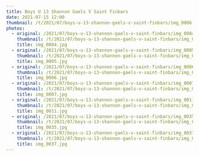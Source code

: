 ```yaml
---
title: Boys U 13 Shannon Gaels V Saint Finbars
date: 2021-07-15 12:00
thumbnail: /t/2021/07/boys-u-13-shannon-gaels-v-saint-finbars/img_0006.jpg
photos:
  - original: /2021/07/boys-u-13-shannon-gaels-v-saint-finbars/img_0004.jpg
    thumbnail: /t/2021/07/boys-u-13-shannon-gaels-v-saint-finbars/img_0004.jpg
    title: img_0004.jpg
  - original: /2021/07/boys-u-13-shannon-gaels-v-saint-finbars/img_0005.jpg
    thumbnail: /t/2021/07/boys-u-13-shannon-gaels-v-saint-finbars/img_0005.jpg
    title: img_0005.jpg
  - original: /2021/07/boys-u-13-shannon-gaels-v-saint-finbars/img_0006.jpg
    thumbnail: /t/2021/07/boys-u-13-shannon-gaels-v-saint-finbars/img_0006.jpg
    title: img_0006.jpg
  - original: /2021/07/boys-u-13-shannon-gaels-v-saint-finbars/img_0007.jpg
    thumbnail: /t/2021/07/boys-u-13-shannon-gaels-v-saint-finbars/img_0007.jpg
    title: img_0007.jpg
  - original: /2021/07/boys-u-13-shannon-gaels-v-saint-finbars/img_0011.jpg
    thumbnail: /t/2021/07/boys-u-13-shannon-gaels-v-saint-finbars/img_0011.jpg
    title: img_0011.jpg
  - original: /2021/07/boys-u-13-shannon-gaels-v-saint-finbars/img_0035.jpg
    thumbnail: /t/2021/07/boys-u-13-shannon-gaels-v-saint-finbars/img_0035.jpg
    title: img_0035.jpg
  - original: /2021/07/boys-u-13-shannon-gaels-v-saint-finbars/img_0037.jpg
    thumbnail: /t/2021/07/boys-u-13-shannon-gaels-v-saint-finbars/img_0037.jpg
    title: img_0037.jpg
---
```

